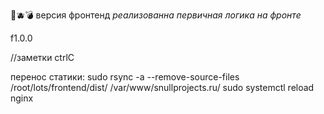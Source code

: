 🐔🫐💣
версия фронтенд
*реализованна первичная логика на фронте*


f1.0.0


//заметки ctrlC

перенос статики:
sudo rsync -a --remove-source-files /root/lots/frontend/dist/ /var/www/snullprojects.ru/
sudo systemctl reload nginx